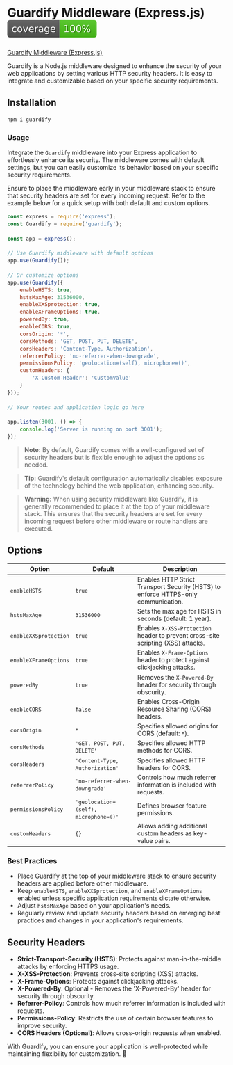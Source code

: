 # Guardify Middleware (Express.js) ![Test Coverage](./coverage/badges.svg)


[Guardify Middleware (Express.js)](https://www.npmjs.com/package/headerguard)

Guardify is a Node.js middleware designed to enhance the security of your web applications by setting various HTTP security headers. It is easy to integrate and customizable based on your specific security requirements.

## Installation

```sh
npm i guardify
```

### Usage

Integrate the `Guardify` middleware into your Express application to effortlessly enhance its security. The middleware comes with default settings, but you can easily customize its behavior based on your specific security requirements.

Ensure to place the middleware early in your middleware stack to ensure that security headers are set for every incoming request. Refer to the example below for a quick setup with both default and custom options.

```javascript
const express = require('express');
const Guardify = require('guardify');

const app = express();

// Use Guardify middleware with default options
app.use(Guardify());

// Or customize options
app.use(Guardify({
    enableHSTS: true,
    hstsMaxAge: 31536000,
    enableXXSprotection: true,
    enableXFrameOptions: true,
    poweredBy: true,
    enableCORS: true,
    corsOrigin: '*',
    corsMethods: 'GET, POST, PUT, DELETE',
    corsHeaders: 'Content-Type, Authorization',
    referrerPolicy: 'no-referrer-when-downgrade',
    permissionsPolicy: 'geolocation=(self), microphone=()',
    customHeaders: {
        'X-Custom-Header': 'CustomValue'
    }
}));

// Your routes and application logic go here

app.listen(3001, () => {
    console.log('Server is running on port 3001');
});
```

> **Note:** By default, Guardify comes with a well-configured set of security headers but is flexible enough to adjust the options as needed.

> **Tip:** Guardify's default configuration automatically disables exposure of the technology behind the web application, enhancing security.

> **Warning:** When using security middleware like Guardify, it is generally recommended to place it at the top of your middleware stack. This ensures that the security headers are set for every incoming request before other middleware or route handlers are executed.

## Options

| Option                | Default | Description |
|-----------------------|---------|-------------|
| `enableHSTS`         | `true`  | Enables HTTP Strict Transport Security (HSTS) to enforce HTTPS-only communication. |
| `hstsMaxAge`        | `31536000` | Sets the max age for HSTS in seconds (default: 1 year). |
| `enableXXSprotection` | `true`  | Enables `X-XSS-Protection` header to prevent cross-site scripting (XSS) attacks. |
| `enableXFrameOptions` | `true`  | Enables `X-Frame-Options` header to protect against clickjacking attacks. |
| `poweredBy`         | `true`  | Removes the `X-Powered-By` header for security through obscurity. |
| `enableCORS`        | `false` | Enables Cross-Origin Resource Sharing (CORS) headers. |
| `corsOrigin`        | `*` | Specifies allowed origins for CORS (default: `*`). |
| `corsMethods`       | `'GET, POST, PUT, DELETE'` | Specifies allowed HTTP methods for CORS. |
| `corsHeaders`       | `'Content-Type, Authorization'` | Specifies allowed HTTP headers for CORS. |
| `referrerPolicy`    | `'no-referrer-when-downgrade'` | Controls how much referrer information is included with requests. |
| `permissionsPolicy` | `'geolocation=(self), microphone=()'` | Defines browser feature permissions. |
| `customHeaders`     | `{}` | Allows adding additional custom headers as key-value pairs. |

### Best Practices

- Place Guardify at the top of your middleware stack to ensure security headers are applied before other middleware.
- Keep `enableHSTS`, `enableXXSprotection`, and `enableXFrameOptions` enabled unless specific application requirements dictate otherwise.
- Adjust `hstsMaxAge` based on your application's needs.
- Regularly review and update security headers based on emerging best practices and changes in your application's requirements.

## Security Headers

- **Strict-Transport-Security (HSTS)**: Protects against man-in-the-middle attacks by enforcing HTTPS usage.
- **X-XSS-Protection**: Prevents cross-site scripting (XSS) attacks.
- **X-Frame-Options**: Protects against clickjacking attacks.
- **X-Powered-By**: Optional - Removes the 'X-Powered-By' header for security through obscurity.
- **Referrer-Policy**: Controls how much referrer information is included with requests.
- **Permissions-Policy**: Restricts the use of certain browser features to improve security.
- **CORS Headers (Optional)**: Allows cross-origin requests when enabled.

With Guardify, you can ensure your application is well-protected while maintaining flexibility for customization. 🚀

